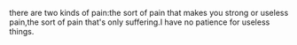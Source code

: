 there are two kinds of pain:the sort of pain that makes you strong or useless pain,the sort of pain that's only suffering.I have no patience for useless things.